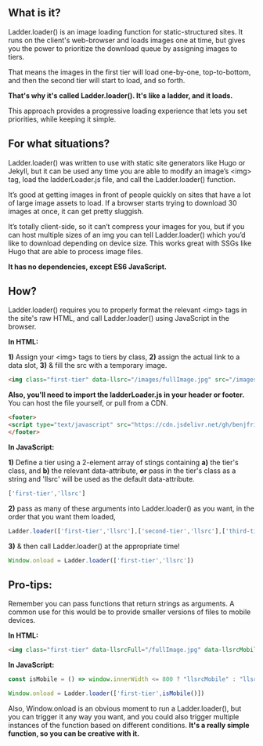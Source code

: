 ---
---
## What is it?

Ladder.loader() is an image loading function for static-structured sites. It runs on the client's web-browser and loads images one at time, but gives you the power to prioritize the download queue by assigning images to tiers. 

That means the images in the first tier will load one-by-one, top-to-bottom, and then the second tier will start to load, and so forth. 

**That's why it's called Ladder.loader(). It's like a ladder, and it loads.**

This approach provides a progressive loading experience that lets you set priorities, while keeping it simple. 

## For what situations?

Ladder.loader() was written to use with static site generators like Hugo or Jekyll, but it can be used any time you are able to modify an image’s \<img\> tag, load the ladderLoader.js file, and call the Ladder.loader() function.

It’s good at getting images in front of people quickly on sites that have a lot of large image assets to load. If a browser starts trying to download 30 images at once, it can get pretty sluggish. 

It’s totally client-side, so it can’t compress your images for you, but if you can host multiple sizes of an img you can tell Ladder.loader() which you’d like to download depending on device size. This works great with SSGs like Hugo that are able to process image files.

**It has no dependencies, except ES6 JavaScript.**


## How?

Ladder.loader() requires you to properly format the relevant \<img\> tags in the site's raw HTML, and call Ladder.loader() using JavaScript in the browser.

**In HTML:**

**1)** Assign your \<img\> tags to tiers by class,
**2)** assign the actual link to a data slot,
**3)** & fill the src with a temporary image. 

	
```HTML
<img class="first-tier" data-llsrc="/images/fullImage.jpg" src="/images/tempLoading.svg">
```

**Also, you'll need to import the ladderLoader.js in your header or footer.** You can host the file yourself, or pull from a CDN.

```HTML
<footer>
<script type="text/javascript" src="https://cdn.jsdelivr.net/gh/benjfriedrich/ladderLoader.js@1.0/ladderLoader.min.js"></script>
</footer>
```

**In JavaScript:**

**1)** Define a tier using a 2-element array of stings containing **a)** the tier's class, and **b)** the relevant data-attribute, **or** pass in the tier's class as a string and 'llsrc' will be used as the default data-attribute.

```javascript 
['first-tier','llsrc'] 
```

**2)** pass as many of these arguments into Ladder.loader() as you want, in the order that you want them loaded,

```javascript 
Ladder.loader(['first-tier','llsrc'],['second-tier','llsrc'],['third-tier','llsrc'])
```

**3)** & then call Ladder.loader() at the appropriate time!

```javascript 
Window.onload = Ladder.loader(['first-tier','llsrc'])
```

## Pro-tips:

Remember you can pass functions that return strings as arguments. A common use for this would be to provide smaller versions of files to mobile devices.

**In HTML:**

```HTML 
<img class="first-tier" data-llsrcFull="/fullImage.jpg" data-llsrcMobile="/smallImage.jpg" src="/images/tempLoading.svg"> 
```

**In JavaScript:**

```javascript 
const isMobile = () => window.innerWidth <= 800 ? "llsrcMobile" : "llsrcFull";

Window.onload = Ladder.loader(['first-tier',isMobile()])
```

Also, Window.onload is an obvious moment to run a Ladder.loader(), but you can trigger it any way you want, and you could also trigger multiple instances of the function based on different conditions. **It's a really simple function, so you can be creative with it.**